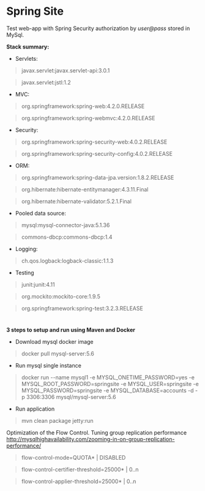 # Spring Site

Test web-app with Spring Security authorization by *user@pass* stored in MySql.

**Stack summary:**
* Servlets:

> javax.servlet:javax.servlet-api:3.0.1

> javax.servlet:jstl:1.2

* MVC:

> org.springframework:spring-web:4.2.0.RELEASE

> org.springframework:spring-webmvc:4.2.0.RELEASE

* Security:

> org.springframework:spring-security-web:4.0.2.RELEASE

> org.springframework:spring-security-config:4.0.2.RELEASE

* ORM:

> org.springframework:spring-data-jpa.version:1.8.2.RELEASE

> org.hibernate:hibernate-entitymanager:4.3.11.Final

> org.hibernate:hibernate-validator:5.2.1.Final

* Pooled data source:

> mysql:mysql-connector-java:5.1.36

> commons-dbcp:commons-dbcp:1.4

* Logging:

> ch.qos.logback:logback-classic:1.1.3

* Testing

> junit:junit:4.11

> org.mockito:mockito-core:1.9.5

> org.springframework:spring-test:3.2.3.RELEASE

# 
**3 steps to setup and run using Maven and Docker**

* Download mysql docker image 

> docker pull mysql-server:5.6

* Run mysql single instance

> docker run --name mysql1 -e MYSQL_ONETIME_PASSWORD=yes -e MYSQL_ROOT_PASSWORD=springsite -e MYSQL_USER=springsite -e MYSQL_PASSWORD=springsite -e MYSQL_DATABASE=accounts -d -p 3306:3306 mysql/mysql-server:5.6

* Run application

> mvn clean package jetty:run

Optimization of the Flow Control. Tuning group replication performance <http://mysqlhighavailability.com/zooming-in-on-group-replication-performance/>

> flow-control-mode=QUOTA* | DISABLED

> flow-control-certifier-threshold=25000* | 0..n

> flow-control-applier-threshold=25000* | 0..n